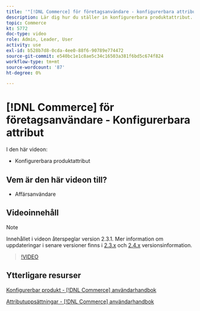 ```yaml
---
title: '"[!DNL Commerce] för företagsanvändare - konfigurerbara attribut"'
description: Lär dig hur du ställer in konfigurerbara produktattribut.
topic: Commerce
kt: 5772
doc-type: video
role: Admin, Leader, User
activity: use
exl-id: b528b7d8-0cda-4ee0-88f6-90789e774472
source-git-commit: e540bc1e1c8ae5c34c16503a381f6bd5c674f824
workflow-type: tm+mt
source-wordcount: '87'
ht-degree: 0%

---
```


# [!DNL Commerce] för företagsanvändare - Konfigurerbara attribut

I den här videon:

- Konfigurerbara produktattribut

## Vem är den här videon till?

- Affärsanvändare

## Videoinnehåll

>[!NOTE]
>
>Innehållet i videon återspeglar version 2.3.1. Mer information om uppdateringar i senare versioner finns i [ 2.3.x](https://devdocs.magento.com/guides/v2.3/release-notes/bk-release-notes.html) och [2.4.x](https://devdocs.magento.com/guides/v2.4/release-notes/bk-release-notes.html) versionsinformation.

>[!VIDEO](https://video.tv.adobe.com/v/35957?quality=12&learn=on)

## Ytterligare resurser

[Konfigurerbar produkt - [!DNL Commerce] användarhandbok](https://docs.magento.com/user-guide/catalog/product-create-configurable.html)

[Attributuppsättningar - [!DNL Commerce] användarhandbok](https://docs.magento.com/user-guide/stores/attribute-sets.html)
